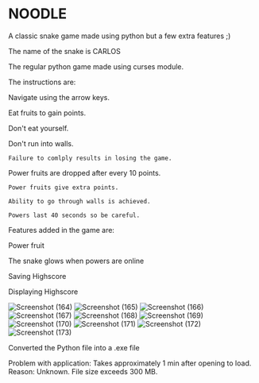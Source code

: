 # NOODLE
A classic snake game made using python but a few extra features ;)

The name of the snake is CARLOS

The regular python game made using curses module.

The instructions are:

  Navigate using the arrow keys.
  
  Eat fruits to gain points.
  
  Don't eat yourself.
  
  Don't run into walls.
  
    Failure to comlply results in losing the game.
    
  Power fruits are dropped after every 10 points.
  
    Power fruits give extra points.
    
    Ability to go through walls is achieved.
    
    Powers last 40 seconds so be careful.
    
    
Features added in the game are:

  Power fruit
  
  The snake glows when powers are online
  
  Saving Highscore
  
  Displaying Highscore
  
![Screenshot (164)](https://user-images.githubusercontent.com/91046698/145558456-b41d4dc3-a5ce-41c7-bc56-9af804c0c468.png)
![Screenshot (165)](https://user-images.githubusercontent.com/91046698/145558459-6c2d572f-f047-4ffb-8cfe-87ade1f97651.png)
![Screenshot (166)](https://user-images.githubusercontent.com/91046698/145558461-c873678e-d477-4bac-ab3a-a5d4838609d6.png)
![Screenshot (167)](https://user-images.githubusercontent.com/91046698/145558463-eee35307-ba50-4ae7-826d-9e372723bd16.png)
![Screenshot (168)](https://user-images.githubusercontent.com/91046698/145558467-8aa86ad3-f852-4811-90b5-3b74fbcbcee0.png)
![Screenshot (169)](https://user-images.githubusercontent.com/91046698/145558469-746a69d8-8cf7-466f-8160-3242f1d7e402.png)
![Screenshot (170)](https://user-images.githubusercontent.com/91046698/145558470-ff872bc1-0c3f-4228-b74c-fd37f84f23d9.png)
![Screenshot (171)](https://user-images.githubusercontent.com/91046698/145558475-e17f88be-9208-47dc-aa9f-e2fa443e7aa0.png)
![Screenshot (172)](https://user-images.githubusercontent.com/91046698/145558478-0a35fa06-d479-4fd4-8fcb-734015d5994f.png)
![Screenshot (173)](https://user-images.githubusercontent.com/91046698/145558480-7bfa59fa-5799-4180-9836-46bc26c3c91b.png)


Converted the Python file into a .exe file

Problem with application:
  Takes approximately 1 min after opening to load.
  Reason: Unknown.
  File size exceeds 300 MB.
  
